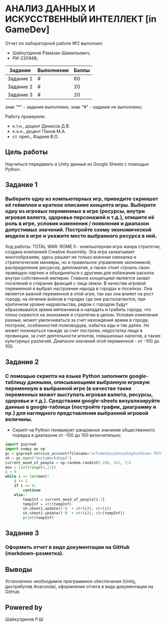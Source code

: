 # АНАЛИЗ ДАННЫХ И ИСКУССТВЕННЫЙ ИНТЕЛЛЕКТ [in GameDev]
Отчет по лабораторной работе №2 выполнил:
- Шайхутдинов Рамазан Шамильевич;
- РИ-220948;

| Задание | Выполнение | Баллы |
| --- | --- | --- |
| Задание 1 | # | 60 |
| Задание 2 | # | 20 |
| Задание 3 | # | 20 |

знак "*" - задание выполнено; знак "#" - задание не выполнено;

Работу проверили:
- к.т.н., доцент Денисов Д.В.
- к.э.н., доцент Панов М.А.
- ст. преп., Фадеев В.О.

## Цель работы
Научиться передавать в Unity данные из Google Sheets с помощью Python.

## Задание 1
### Выберите одну из компьютерных игр, приведите скриншот её геймплея и краткое описание концепта игры. Выберите одну из игровых переменных в игре (ресурсы, внутри игровая валюта, здоровье персонажей и т.д.), опишите её роль в игре, условия изменения / появления и диапазон допустимых значений. Постройте схему экономической модели в игре и укажите место выбранного ресурса в ней.

Ход работы:
TOTAL WAR: ROME II - компьютерная игра жанра стратегии, создана компанией Creative Assembly. Эта игра захватывает многообразием, здесь решает не только военная смекалка и стратегические маневры, но и правильное управление экономикой, распределение ресурсов, дипломатия, а также стоит строить свою правящую партию и объединяться с другими для избежания раскола внутри собственной империи. Главное концепцией является захват поселений и стирание фракций с лица земли. В качестве игровой переменной я выбрал настроение народа в городах и поселках. Она является важной переменной в этой игре, так как она влияет на рост города, на лечение войнов в городах где они располагаются, при критичном уровне недовольства, рядом с городом будут образовыватся армии мятежников и нападать и грабить города, что плохо скажется на экономике и стратегии в целом. Условия изменения разные, может увеличиваться за счет нахождения армии в городе, построек, особенностей полководцев, избытка еды и так далее. Но может понижаться такжде за счет построек, недостатка пищи в провинции, за счет деятельности агентов, повышенных налогов, а также культурных различий.
Диапазон значений этой переменной - от -100 до 100.

## Задание 2
### С помощью скрипта на языке Python заполните google-таблицу данными, описывающими выбранную игровую переменную в выбранной игре (в качестве таких переменных может выступать игровая валюта, ресурсы, здоровье и т.д.). Средствами google-sheets визуализируйте данные в google-таблице (постройте график, диаграмму и пр.) для наглядного представления выбранной игровой величины.

- Скрипт на Python генерирует рандомное значение общественного порядка в диапазоне от -100 до 100 включительно:
```python
import gspread
import numpy as np
gc = gspread.service_account(filename='urfudatascienceshayhutdinov-7bf018986d8d.json')
sh = gc.open("UnityWorkshop2")
current_mood_of_people = np.random.randint(-100, 101, 11)
mon = list(range(1,11))
i = 0
while i <= len(mon):
    i += 1
    if i == 0:
        continue
    else:
        tempInf = current_mood_of_people[i-1]
        tempInf = str(tempInf)
        sh.sheet1.update(('A' + str(i)), str(i))
        sh.sheet1.update(('B' + str(i)), str(tempInf))
        print(tempInf)
```


## Задание 3
### Оформить отчет в виде документации на GitHub (markdown-разметка).


## Выводы
Установлено необходимое программное обеспечение (Unity, дистрибутив Anaconda), оформление отчета в виде документации на GitHub.

## Powered by
Шайхутдинов Р.Ш
